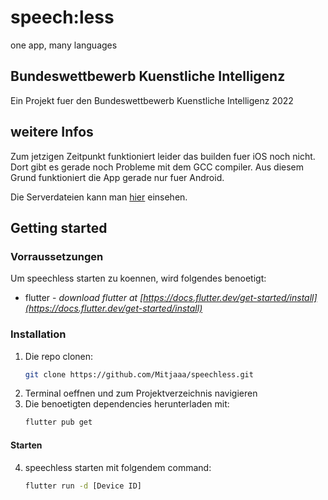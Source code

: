 # speech:less

one app, many languages

## Bundeswettbewerb Kuenstliche Intelligenz

Ein Projekt fuer den Bundeswettbewerb Kuenstliche Intelligenz 2022

## weitere Infos

Zum jetzigen Zeitpunkt funktioniert leider das builden fuer iOS noch nicht. Dort gibt es gerade noch Probleme mit dem GCC compiler. Aus diesem Grund funktioniert die App gerade nur fuer Android.

Die Serverdateien kann man [hier](https://github.com/Mitjaaa/speechless-server) einsehen.

## Getting started

### Vorraussetzungen
Um speechless starten zu koennen, wird folgendes benoetigt:
* flutter - _download flutter at [https://docs.flutter.dev/get-started/install](https://docs.flutter.dev/get-started/install)_
  
### Installation
1. Die repo clonen:
   ```sh
   git clone https://github.com/Mitjaaa/speechless.git
   ```
2. Terminal oeffnen und zum Projektverzeichnis navigieren
3. Die benoetigten dependencies herunterladen mit:
   ```sh
   flutter pub get
   ```
#### Starten
4. speechless starten mit folgendem command:
   ```sh
   flutter run -d [Device ID]
   ```
